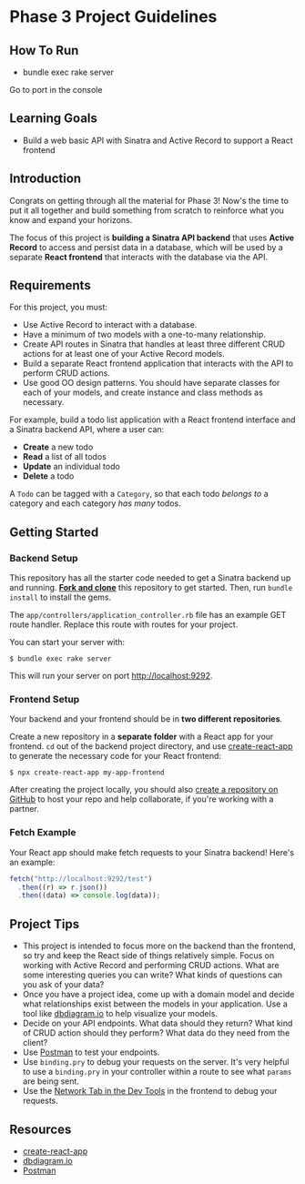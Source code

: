 # Phase 3 Project Guidelines

## How To Run

- bundle exec rake server

Go to port in the console
## Learning Goals

- Build a web basic API with Sinatra and Active Record to support a React
  frontend

## Introduction

Congrats on getting through all the material for Phase 3! Now's the time to put
it all together and build something from scratch to reinforce what you know and
expand your horizons.

The focus of this project is **building a Sinatra API backend** that uses
**Active Record** to access and persist data in a database, which will be used
by a separate **React frontend** that interacts with the database via the API.

## Requirements

For this project, you must:

- Use Active Record to interact with a database.
- Have a minimum of two models with a one-to-many relationship.
- Create API routes in Sinatra that handles at least three different CRUD
  actions for at least one of your Active Record models.
- Build a separate React frontend application that interacts with the API to
  perform CRUD actions.
- Use good OO design patterns. You should have separate classes for each of your
  models, and create instance and class methods as necessary.

For example, build a todo list application with a React frontend interface and a
Sinatra backend API, where a user can:

- **Create** a new todo
- **Read** a list of all todos
- **Update** an individual todo
- **Delete** a todo

A `Todo` can be tagged with a `Category`, so that each todo _belongs to_ a
category and each category _has many_ todos.

## Getting Started

### Backend Setup

This repository has all the starter code needed to get a Sinatra backend up and
running. [**Fork and clone**][fork link] this repository to get started. Then, run
`bundle install` to install the gems.

[fork link]: https://github.com/learn-co-curriculum/phase-3-sinatra-react-project/fork

The `app/controllers/application_controller.rb` file has an example GET route
handler. Replace this route with routes for your project.

You can start your server with:

```console
$ bundle exec rake server
```

This will run your server on port
[http://localhost:9292](http://localhost:9292).

### Frontend Setup

Your backend and your frontend should be in **two different repositories**.

Create a new repository in a **separate folder** with a React app for your
frontend. `cd` out of the backend project directory, and use
[create-react-app][] to generate the necessary code for your React frontend:

```console
$ npx create-react-app my-app-frontend
```

After creating the project locally, you should also
[create a repository on GitHub][create repo] to host your repo and help
collaborate, if you're working with a partner.

### Fetch Example

Your React app should make fetch requests to your Sinatra backend! Here's an
example:

```js
fetch("http://localhost:9292/test")
  .then((r) => r.json())
  .then((data) => console.log(data));
```

## Project Tips

- This project is intended to focus more on the backend than the frontend, so
  try and keep the React side of things relatively simple. Focus on working with
  Active Record and performing CRUD actions. What are some interesting queries you can write? What kinds of questions can you ask of your data?
- Once you have a project idea, come up with a domain model and decide what
  relationships exist between the models in your application. Use a tool like
  [dbdiagram.io][] to help visualize your models.
- Decide on your API endpoints. What data should they return? What kind of CRUD
  action should they perform? What data do they need from the client?
- Use [Postman][postman download] to test your endpoints.
- Use `binding.pry` to debug your requests on the server. It's very helpful to use a
  `binding.pry` in your controller within a route to see what `params` are being
  sent.
- Use the [Network Tab in the Dev Tools][network tab] in the frontend to debug
  your requests.

## Resources

- [create-react-app][]
- [dbdiagram.io][]
- [Postman][postman download]

[create-react-app]: https://create-react-app.dev/docs/getting-started
[create repo]: https://docs.github.com/en/get-started/quickstart/create-a-repo
[dbdiagram.io]: https://dbdiagram.io/
[postman download]: https://www.postman.com/downloads/
[network tab]: https://developer.chrome.com/docs/devtools/network/
